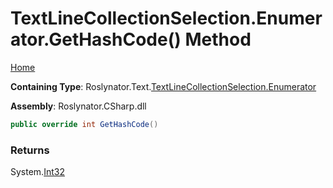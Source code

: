# TextLineCollectionSelection\.Enumerator\.GetHashCode\(\) Method

[Home](../../../../../README.md)

**Containing Type**: Roslynator\.Text\.[TextLineCollectionSelection.Enumerator](../README.md)

**Assembly**: Roslynator\.CSharp\.dll

```csharp
public override int GetHashCode()
```

### Returns

System\.[Int32](https://docs.microsoft.com/en-us/dotnet/api/system.int32)

